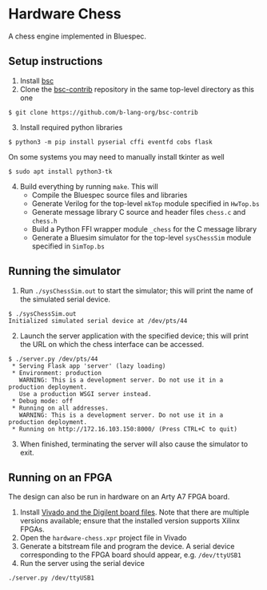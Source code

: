 # Hardware Chess
A chess engine implemented in Bluespec.

## Setup instructions
1. Install [bsc](https://github.com/b-lang-org/bsc)
2. Clone the [bsc-contrib](https://github.com/b-lang-org/bsc-contrib) repository in the same top-level directory as this one
```
$ git clone https://github.com/b-lang-org/bsc-contrib
```
3. Install required python libraries
```
$ python3 -m pip install pyserial cffi eventfd cobs flask
```
On some systems you may need to manually install tkinter as well
```
$ sudo apt install python3-tk
```
4. Build everything by running `make`.  This will
   * Compile the Bluespec source files and libraries
   * Generate Verilog for the top-level `mkTop` module specified in `HwTop.bs`
   * Generate message library C source and header files `chess.c` and `chess.h`
   * Build a Python FFI wrapper module `_chess` for the C message library
   * Generate a Bluesim simulator for the top-level `sysChessSim` module specified in `SimTop.bs`

## Running the simulator
1. Run `./sysChessSim.out` to start the simulator; this will print the name of the simulated serial device.
```
$ ./sysChessSim.out
Initialized simulated serial device at /dev/pts/44
```
2. Launch the server application with the specified device; this will print the URL on which the chess interface can be accessed.
```
$ ./server.py /dev/pts/44
 * Serving Flask app 'server' (lazy loading)
 * Environment: production
   WARNING: This is a development server. Do not use it in a production deployment.
   Use a production WSGI server instead.
 * Debug mode: off
 * Running on all addresses.
   WARNING: This is a development server. Do not use it in a production deployment.
 * Running on http://172.16.103.150:8000/ (Press CTRL+C to quit)
```
3. When finished, terminating the server will also cause the simulator to exit.


## Running on an FPGA
The design can also be run in hardware on an Arty A7 FPGA board.
1. Install [Vivado and the Digilent board files](https://reference.digilentinc.com/vivado/installing-vivado/start).  Note that there are multiple versions available; ensure that the installed version supports Xilinx FPGAs.
2. Open the `hardware-chess.xpr` project file in Vivado
3. Generate a bitstream file and program the device.  A serial device corresponding to the FPGA board should appear, e.g. `/dev/ttyUSB1`
4. Run the server using the serial device
```
./server.py /dev/ttyUSB1
```
